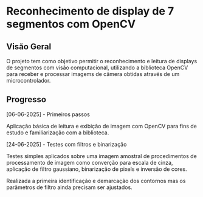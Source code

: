# Reconhecimento de display de 7 segmentos com OpenCV

## Visão Geral

O projeto tem como objetivo permitir o reconhecimento e leitura de displays de segmentos com
visão computacional, utilizando a biblioteca OpenCV para receber e processar imagems de câmera obtidas
através de um microcontrolador.

## Progresso

[06-06-2025] - Primeiros passos

Aplicação básica de leitura e exibição de imagem com OpenCV para fins de estudo e familiarização com
a biblioteca.

[24-06-2025] - Testes com filtros e binarização

Testes simples aplicados sobre uma imagem amostral de procedimentos de processamento de imagem como converção para escala de cinza, aplicação de filtro gaussiano, binarização de pixels e inversão de cores.

Realizada a primeira identificação e demarcação dos contornos mas os parâmetros de filtro ainda precisam ser ajustados.